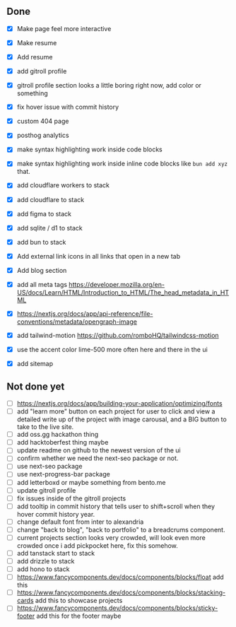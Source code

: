 ## Done
- [x] Make page feel more interactive
- [x] Make resume
- [x] Add resume
- [x] add gitroll profile
- [x] gitroll profile section looks a little boring right now, add color or something
- [x] fix hover issue with commit history
- [x] custom 404 page
- [x] posthog analytics
- [x] make syntax highlighting work inside code blocks
- [x] make syntax highlighting work inside inline code blocks like `bun add xyz` that.
- [x] add cloudflare workers to stack
- [x] add cloudflare to stack
- [x] add figma to stack
- [x] add sqlite / d1 to stack
- [x] add bun to stack
- [x] Add external link icons in all links that open in a new tab
- [x] Add blog section
- [x] add all meta tags https://developer.mozilla.org/en-US/docs/Learn/HTML/Introduction_to_HTML/The_head_metadata_in_HTML
- [x] https://nextjs.org/docs/app/api-reference/file-conventions/metadata/opengraph-image
- [x] add tailwind-motion https://github.com/romboHQ/tailwindcss-motion
- [x] use the accent color lime-500 more often here and there in the ui
- [x] add sitemap


## Not done yet
- [ ] https://nextjs.org/docs/app/building-your-application/optimizing/fonts
- [ ] add "learn more" button on each project for user to click and view a detailed write up of the project with image carousal, and a BIG button to take to the live site.
- [ ] add oss.gg hackathon thing
- [ ] add hacktoberfest thing maybe
- [ ] update readme on github to the newest version of the ui
- [ ] confirm whether we need the next-seo package or not.
- [ ] use next-seo package
- [ ] use next-progress-bar package
- [ ] add letterboxd or maybe something from bento.me
- [ ] update gitroll profile
- [ ] fix issues inside of the gitroll projects
- [ ] add tooltip in commit history that tells user to shift+scroll when they hover commit history year.
- [ ] change default font from inter to alexandria
- [ ] change "back to blog", "back to portfolio" to a breadcrums component.
- [ ] current projects section looks very crowded, will look even more crowded once i add pickpocket here, fix this somehow.
- [ ] add tanstack start to stack
- [ ] add drizzle to stack
- [ ] add hono to stack
- [ ] https://www.fancycomponents.dev/docs/components/blocks/float add this
- [ ] https://www.fancycomponents.dev/docs/components/blocks/stacking-cards add this to showcase projects
- [ ] https://www.fancycomponents.dev/docs/components/blocks/sticky-footer add this for the footer maybe